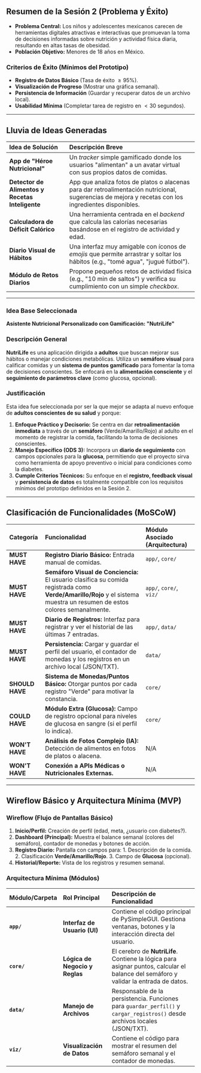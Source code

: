 ## Resumen de la Sesión 2 (Problema y Éxito)

* **Problema Central:** Los niños y adolescentes mexicanos carecen de herramientas digitales atractivas e interactivas que promuevan la toma de decisiones informadas sobre nutrición y actividad física diaria, resultando en altas tasas de obesidad.
* **Población Objetivo:** Menores de 18 años en México.

### Criterios de Éxito (Mínimos del Prototipo)
* **Registro de Datos Básico** (Tasa de éxito $\ge 95\%$).
* **Visualización de Progreso** (Mostrar una gráfica semanal).
* **Persistencia de Información** (Guardar y recuperar datos de un archivo local).
* **Usabilidad Mínima** (Completar tarea de registro en $< 30$ segundos).

---

## Lluvia de Ideas Generadas

| Idea de Solución | Descripción Breve |
| :--- | :--- |
| **App de "Héroe Nutricional"** | Un *tracker* simple gamificado donde los usuarios "alimentan" a un avatar virtual con sus propios datos de comidas. |
| **Detector de Alimentos y Recetas Inteligente** | App que analiza fotos de platos o alacenas para dar retroalimentación nutricional, sugerencias de mejora y recetas con los ingredientes disponibles. |
| **Calculadora de Déficit Calórico** | Una herramienta centrada en el *backend* que calcula las calorías necesarias basándose en el registro de actividad y edad. |
| **Diario Visual de Hábitos** | Una interfaz muy amigable con íconos de *emojis* que permite arrastrar y soltar los hábitos (e.g., "tomé agua", "jugué fútbol"). |
| **Módulo de Retos Diarios** | Propone pequeños retos de actividad física (e.g., "10 min de saltos") y verifica su cumplimiento con un simple *checkbox*. |

---

### Idea Base Seleccionada
**Asistente Nutricional Personalizado con Gamificación: "NutriLife"**

### Descripción General
**NutriLife** es una aplicación dirigida a **adultos** que buscan mejorar sus hábitos o manejar condiciones metabólicas. Utiliza un **semáforo visual** para calificar comidas y un **sistema de puntos gamificado** para fomentar la toma de decisiones conscientes. Se enfocará en la **alimentación consciente** y el **seguimiento de parámetros clave** (como glucosa, opcional).

### Justificación
Esta idea fue seleccionada por ser la que mejor se adapta al nuevo enfoque de **adultos conscientes de su salud** y porque:

1.  **Enfoque Práctico y Decisorio:** Se centra en dar **retroalimentación inmediata** a través de un **semáforo** (Verde/Amarillo/Rojo) al adulto en el momento de registrar la comida, facilitando la toma de decisiones conscientes.
2.  **Manejo Específico (ODS 3):** Incorpora un **diario de seguimiento** con campos opcionales para la **glucosa**, permitiendo que el proyecto sirva como herramienta de apoyo preventivo o inicial para condiciones como la diabetes.
3.  **Cumple Criterios Técnicos:** Su enfoque en el **registro, feedback visual** y **persistencia de datos** es totalmente compatible con los requisitos mínimos del prototipo definidos en la Sesión 2.

---

## Clasificación de Funcionalidades (MoSCoW)

| Categoría | Funcionalidad | Módulo Asociado (Arquitectura) |
| :--- | :--- | :--- |
| **MUST HAVE** | **Registro Diario Básico:** Entrada manual de comidas. | `app/`, `core/` |
| **MUST HAVE** | **Semáforo Visual de Conciencia:** El usuario clasifica su comida registrada como **Verde/Amarillo/Rojo** y el sistema muestra un resumen de estos colores semanalmente. | `app/`, `core/`, `viz/` |
| **MUST HAVE** | **Diario de Registros:** Interfaz para registrar y ver el historial de las últimas 7 entradas. | `app/`, `data/` |
| **MUST HAVE** | **Persistencia:** Cargar y guardar el perfil del usuario, el contador de monedas y los registros en un archivo local (JSON/TXT). | `data/` |
| **SHOULD HAVE** | **Sistema de Monedas/Puntos Básico:** Otorgar puntos por cada registro "Verde" para motivar la constancia. | `core/` |
| **COULD HAVE** | **Módulo Extra (Glucosa):** Campo de registro opcional para niveles de glucosa en sangre (si el perfil lo indica). | `core/` |
| **WON'T HAVE** | **Análisis de Fotos Complejo (IA):** Detección de alimentos en fotos de platos o alacena. | N/A |
| **WON'T HAVE** | **Conexión a APIs Médicas o Nutricionales Externas.** | N/A |

---

## Wireflow Básico y Arquitectura Mínima (MVP)

### Wireflow (Flujo de Pantallas Básico)
1.  **Inicio/Perfil:** Creación de perfil (edad, meta, ¿usuario con diabetes?).
2.  **Dashboard (Principal):** Muestra el balance semanal (colores del semáforo), contador de monedas y botones de acción.
3.  **Registro Diario:** Pantalla con campos para: 1. Descripción de la comida. 2. Clasificación **Verde/Amarillo/Rojo**. 3. Campo de **Glucosa** (opcional).
4.  **Historial/Reporte:** Vista de los registros y resumen semanal.

### Arquitectura Mínima (Módulos)
| Módulo/Carpeta | Rol Principal | Descripción de Funcionalidad |
| :--- | :--- | :--- |
| **`app/`** | **Interfaz de Usuario (UI)** | Contiene el código principal de PySimpleGUI. Gestiona ventanas, botones y la interacción directa del usuario. |
| **`core/`** | **Lógica de Negocio y Reglas** | El cerebro de **NutriLife**. Contiene la lógica para asignar puntos, calcular el balance del semáforo y validar la entrada de datos. |
| **`data/`** | **Manejo de Archivos** | Responsable de la persistencia. Funciones para `guardar_perfil()` y `cargar_registros()` desde archivos locales (JSON/TXT). |
| **`viz/`** | **Visualización de Datos** | Contiene el código para mostrar el resumen del semáforo semanal y el contador de monedas. |
